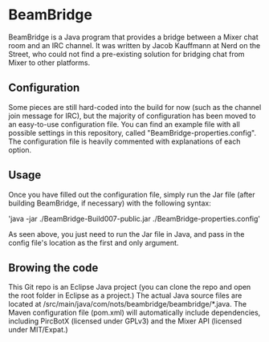 # BeamBridge

BeamBridge is a Java program that provides a bridge between a Mixer chat room and an IRC channel. It was written by Jacob Kauffmann at Nerd on the Street, who could not find a pre-existing solution for bridging chat from Mixer to other platforms.

## Configuration

Some pieces are still hard-coded into the build for now (such as the channel join message for IRC), but the majority of configuration has been moved to an easy-to-use configuration file. You can find an example file with all possible settings in this repository, called "BeamBridge-properties.config". The configuration file is heavily commented with explanations of each option.

## Usage

Once you have filled out the configuration file, simply run the Jar file (after building BeamBridge, if necessary) with the following syntax:

'java -jar ./BeamBridge-Build007-public.jar ./BeamBridge-properties.config'

As seen above, you just need to run the Jar file in Java, and pass in the config file's location as the first and only argument.

## Browing the code

This Git repo is an Eclipse Java project (you can clone the repo and open the root folder in Eclipse as a project.) The actual Java source files are located at /src/main/java/com/nots/beambridge/beambridge/*.java. The Maven configuration file (pom.xml) will automatically include dependencies, including PircBotX (licensed under GPLv3) and the Mixer API (licensed under MIT/Expat.)